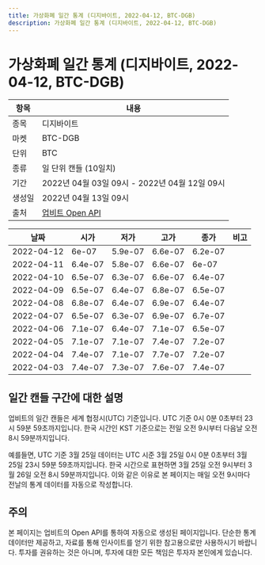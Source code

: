 ```yaml
---
title: 가상화폐 일간 통계 (디지바이트, 2022-04-12, BTC-DGB)
description: 가상화폐 일간 통계 (디지바이트, 2022-04-12, BTC-DGB)
---
```



가상화폐 일간 통계 (디지바이트, 2022-04-12, BTC-DGB)
===

|항목|내용|
|--|--|
|종목|디지바이트|
|마켓|BTC-DGB|
|단위|BTC|
|종류|일 단위 캔들 (10일치)|
|기간|2022년 04월 03일 09시 - 2022년 04월 12일 09시|
|생성일|2022년 04월 13일 09시|
|출처|[업비트 Open API](https://docs.upbit.com)|


|날짜|시가|저가|고가|종가|비고|
|--|--|--|--|--|--|
|2022-04-12|6e-07|5.9e-07|6.6e-07|6.2e-07|    |
|2022-04-11|6.4e-07|5.8e-07|6.6e-07|6e-07|    |
|2022-04-10|6.5e-07|6.3e-07|6.6e-07|6.4e-07|    |
|2022-04-09|6.5e-07|6.4e-07|6.8e-07|6.5e-07|    |
|2022-04-08|6.8e-07|6.4e-07|6.9e-07|6.4e-07|    |
|2022-04-07|6.5e-07|6.3e-07|6.9e-07|6.7e-07|    |
|2022-04-06|7.1e-07|6.4e-07|7.1e-07|6.5e-07|    |
|2022-04-05|7.1e-07|7.1e-07|7.4e-07|7.2e-07|    |
|2022-04-04|7.4e-07|7.1e-07|7.7e-07|7.2e-07|    |
|2022-04-03|7.4e-07|7.3e-07|7.6e-07|7.4e-07|    |


일간 캔들 구간에 대한 설명
---


업비트의 일간 캔들은 세계 협정시(UTC) 기준입니다. 
UTC 기준 0시 0분 0초부터 23시 59분 59초까지입니다. 
한국 시간인 KST 기준으로는 전일 오전 9시부터 다음날 오전 8시 59분까지입니다. 


예를들면, UTC 기준 3월 25일 데이터는 UTC 시준 3월 25일 0시 0분 0초부터 3월 25일 23시 59분 59초까지입니다. 
한국 시간으로 표현하면 3월 25일 오전 9시부터 3월 26일 오전 8시 59분까지입니다. 
이와 같은 이유로 본 페이지는 매일 오전 9시마다 전날의 통계 데이터를 자동으로 작성합니다. 


주의
---


본 페이지는 업비트의 Open API를 통하여 자동으로 생성된 페이지입니다. 
단순한 통계 데이터만 제공하고, 자료를 통해 인사이트를 얻기 위한 참고용으로만 사용하시기 바랍니다. 
투자를 권유하는 것은 아니며, 투자에 대한 모든 책임은 투자자 본인에게 있습니다. 
